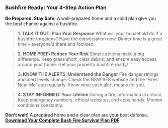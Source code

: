 ### Bushfire Ready: Your 4-Step Action Plan

**Be Prepared. Stay Safe.** A well-prepared home and a solid plan give you the best chance against a bushfire.

> **1. TALK IT OUT: Plan Your Response**
> What will your household do if a bushfire threatens? Have the conversation now. Dinner time is a great time – everyone's there and focused.

> **2. HOME PREP: Reduce Your Risk**
> Simple actions make a big difference. Keep grass short, clear debris, and ensure easy access around your home. Get your property bushfire ready!

> **3. KNOW THE ALERTS: Understand the Danger**
> Fire danger ratings and alert levels change. Check the NSW RFS website and the 'Fires Near Me' app regularly. Know what each alert means for you.

> **4. STAY INFORMED: Your Lifeline**
> During a fire, information is critical. Keep emergency numbers, official websites, and apps handy. Monitor conditions constantly.

**Don't wait!** A prepared home and a clear plan are your best defense.
[**Download Your Complete Bush Fire Survival Plan PDF**](https://www.rfs.nsw.gov.au/__data/assets/pdf_file/0003/36597/BFSP-Complete.pdf)